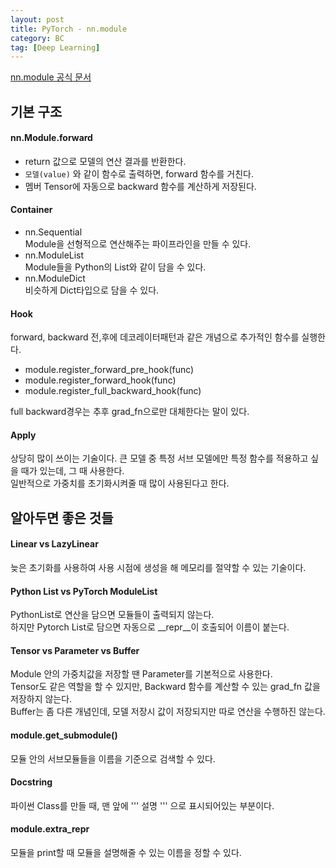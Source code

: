 ```yaml
---
layout: post
title: PyTorch - nn.module
category: BC
tag: [Deep Learning] 
---
```


[nn.module 공식 문서](https://pytorch.org/docs/stable/generated/torch.nn.Module.html?highlight=nn%20module#torch.nn.Module)

## 기본 구조  

#### nn.Module.forward

- return 값으로 모델의 연산 결과를 반환한다.  
- `모델(value)` 와 같이 함수로 출력하면, forward 함수를 거친다.  
- 멤버 Tensor에 자동으로 backward 함수를 계산하게 저장된다.  

#### Container  

- nn.Sequential  
    Module을 선형적으로 연산해주는 파이프라인을 만들 수 있다.  
- nn.ModuleList  
    Module들을 Python의 List와 같이 담을 수 있다.  
- nn.ModuleDict  
    비슷하게 Dict타입으로 담을 수 있다.  

#### Hook

forward, backward 전,후에 데코레이터패턴과 같은 개념으로 추가적인 함수를 실행한다.  

- module.register_forward_pre_hook(func)
- module.register_forward_hook(func)
- module.register_full_backward_hook(func)

full backward경우는 추후 grad_fn으로만 대체한다는 말이 있다.  

#### Apply  

상당히 많이 쓰이는 기술이다. 큰 모델 중 특정 서브 모델에만 특정 함수를 적용하고 싶을 때가 있는데, 그 때 사용한다.  
일반적으로 가중치를 초기화시켜줄 때 많이 사용된다고 한다.  


## 알아두면 좋은 것들

#### Linear vs LazyLinear  

늦은 초기화를 사용하여 사용 시점에 생성을 해 메모리를 절약할 수 있는 기술이다.  

#### Python List vs PyTorch ModuleList

PythonList로 연산을 담으면 모듈들이 출력되지 않는다.  
하지만 Pytorch List로 담으면 자동으로 __repr__이 호출되어 이름이 붙는다.  

#### Tensor vs Parameter vs Buffer

Module 안의 가중치값을 저장할 땐 Parameter를 기본적으로 사용한다.  
Tensor도 같은 역할을 할 수 있지만, Backward 함수를 계산할 수 있는 grad_fn 값을 저장하지 않는다.  
Buffer는 좀 다른 개념인데, 모델 저장시 값이 저장되지만 따로 연산을 수행하진 않는다.  

#### module.get_submodule()  

모듈 안의 서브모듈들을 이름을 기준으로 검색할 수 있다.  

#### Docstring  

파이썬 Class를 만들 때, 맨 앞에 ''' 설명 ''' 으로 표시되어있는 부분이다.  

#### module.extra_repr  

모듈을 print할 때 모듈을 설명해줄 수 있는 이름을 정할 수 있다.  